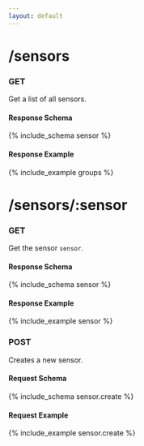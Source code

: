 ```yaml
---
layout: default
---
```

# /sensors #
### GET
Get a list of all sensors.
#### Response Schema
{% include_schema sensor %}
#### Response Example
{% include_example groups %}

# /sensors/:sensor #
### GET
Get the sensor `sensor`.
#### Response Schema
{% include_schema sensor %}
#### Response Example
{% include_example sensor %}

### POST
Creates a new sensor.
#### Request Schema
{% include_schema sensor.create %}
#### Request Example
{% include_example sensor.create %}

